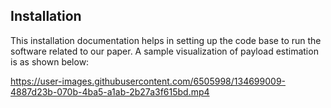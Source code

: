 ## Installation

This installation documentation helps in setting up the code base to run the software related to our paper. A sample visualization of payload estimation is as shown below:


<p align="center">

https://user-images.githubusercontent.com/6505998/134699009-4887d23b-070b-4ba5-a1ab-2b27a3f615bd.mp4

</p>
